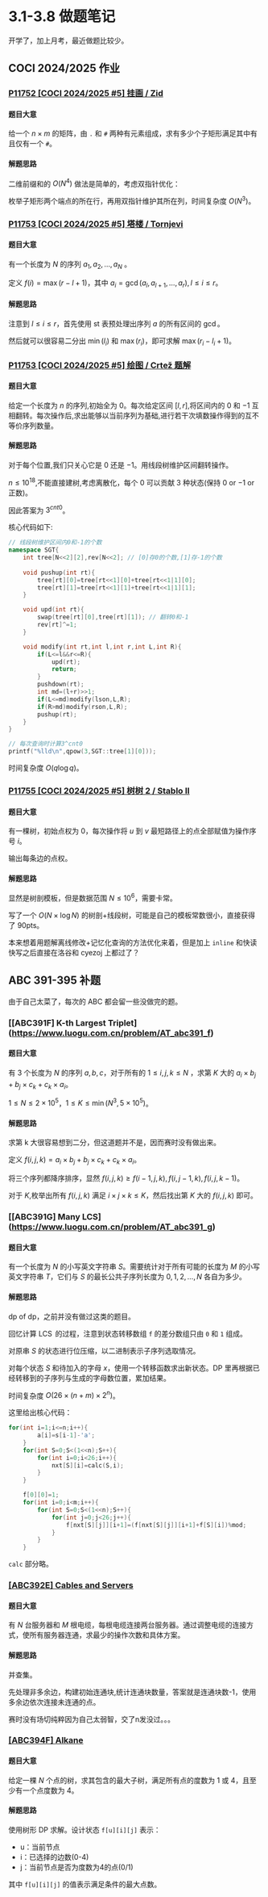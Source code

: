 # 3.1-3.8 做题笔记



开学了，加上月考，最近做题比较少。

## COCI 2024/2025 作业

### [P11752 [COCI 2024/2025 #5] 挂画 / Zid](https://www.luogu.com.cn/problem/P11752)

#### 题目大意

给一个 $n\times m$ 的矩阵，由 `.` 和 `#` 两种有元素组成，求有多少个子矩形满足其中有且仅有一个 `#`。

#### 解题思路

二维前缀和的 $O(N^4)$ 做法是简单的，考虑双指针优化：

枚举子矩形两个端点的所在行，再用双指针维护其所在列，时间复杂度 $O(N^3)$。

### [P11753 [COCI 2024/2025 #5] 塔楼 / Tornjevi](https://www.luogu.com.cn/problem/P11753)

#### 题目大意

有一个长度为 $N$ 的序列 $a_1,a_2,\dots ,a_N$ 。

定义 $f(i) = \max (r-l+1)$，其中 $a_i = \gcd(a_l,a_{l+1},\dots,a_r), l\leq i\leq r$。

#### 解题思路

注意到 $l \leq i \leq r$，首先使用 st 表预处理出序列 $a$ 的所有区间的 $\gcd$。

然后就可以很容易二分出 $\min(l_i)$ 和 $\max(r_i)$，即可求解 $\max (r_i-l_i+1)$。

### [P11753 [COCI 2024/2025 #5] 绘图 / Crtež 题解](https://www.luogu.com.cn/problem/P11753)

#### 题目大意

给定一个长度为 $n$ 的序列,初始全为 $0$。每次给定区间 $[l,r]$,将区间内的 $0$ 和 $-1$ 互相翻转。每次操作后,求出能够以当前序列为基础,进行若干次填数操作得到的互不等价序列数量。

#### 解题思路

对于每个位置,我们只关心它是 $0$ 还是 $-1$。用线段树维护区间翻转操作。

$n \leq 10^{18}$,不能直接建树,考虑离散化，每个 $0$ 可以贡献 $3$ 种状态(保持 $0$ or $-1$ or 正数)。

因此答案为 $3^{cnt0}$。

核心代码如下:

```cpp
// 线段树维护区间内0和-1的个数
namespace SGT{
    int tree[N<<2][2],rev[N<<2]; // [0]存0的个数,[1]存-1的个数
    
    void pushup(int rt){
        tree[rt][0]=tree[rt<<1][0]+tree[rt<<1|1][0];
        tree[rt][1]=tree[rt<<1][1]+tree[rt<<1|1][1];
    }

    void upd(int rt){
        swap(tree[rt][0],tree[rt][1]); // 翻转0和-1
        rev[rt]^=1;
    }

    void modify(int rt,int l,int r,int L,int R){
        if(L<=l&&r<=R){
            upd(rt);
            return;
        }
        pushdown(rt);
        int md=(l+r)>>1;
        if(L<=md)modify(lson,L,R);
        if(R>md)modify(rson,L,R);
        pushup(rt);
    }
}

// 每次查询时计算3^cnt0
printf("%lld\n",qpow(3,SGT::tree[1][0]));
```

时间复杂度 $O(q \log q)$。

### [P11755 [COCI 2024/2025 #5] 树树 2 / Stablo II](https://www.luogu.com.cn/problem/P11755)

#### 题目大意

有一棵树，初始点权为 $0$，每次操作将 $u$ 到 $v$ 最短路径上的点全部赋值为操作序号 $i$。

输出每条边的点权。

#### 解题思路

显然是树剖模板，但是数据范围 $N\leq 10^6$，需要卡常。

写了一个 $O(N\times \log N)$ 的树剖+线段树，可能是自己的模板常数很小，直接获得了 90pts。

本来想着用题解离线修改+记忆化查询的方法优化来着，但是加上 `inline` 和快读快写之后直接在洛谷和 cyezoj 上都过了？

## ABC 391-395 补题

由于自己太菜了，每次的 ABC 都会留一些没做完的题。

### [\[ABC391F] K-th Largest Triplet](https://www.luogu.com.cn/problem/AT_abc391_f)

#### 题目大意

有 $3$ 个长度为 $N$ 的序列 $a,b,c$，对于所有的 $1\leq i,j,k \leq N$ ，求第 $K$ 大的 $a_i\times b_j +b_j\times c_k + c_k \times a_i$。

$1\leq N \leq 2\times 10^5$，$1\leq K \leq \min(N^3,5\times10^5)$。

#### 解题思路

求第 k 大很容易想到二分，但这道题并不是，因而赛时没有做出来。

定义 $f(i,j,k)=a_i\times b_j +b_j\times c_k + c_k \times a_i$。

将三个序列都降序排序，显然 $f(i,j,k)\geq f(i-1,j,k),f(i,j-1,k),f(i,j,k-1)$。

对于 $K$,枚举出所有 $f(i,j,k)$ 满足 $i\times j\times k \leq K$，然后找出第 $K$ 大的 $f(i,j,k)$ 即可。

### [\[ABC391G] Many LCS](https://www.luogu.com.cn/problem/AT_abc391_g)

#### 题目大意
有一个长度为 $N$ 的小写英文字符串 $S$。需要统计对于所有可能的长度为 $M$ 的小写英文字符串 $T$，它们与 $S$ 的最长公共子序列长度为 $0,1,2,\dots,N$ 各自为多少。

#### 解题思路

dp of dp，之前并没有做过这类的题目。

回忆计算 $\operatorname{LCS}$ 的过程，注意到状态转移数组 `f` 的差分数组只由 `0` 和 `1` 组成。

对原串 $S$ 的状态进行位压缩，以二进制表示子序列选取情况。

对每个状态 $S$ 和待加入的字母 $x$，使用一个转移函数求出新状态。DP 里再根据已经转移到的子序列与生成的字母数位置，累加结果。

时间复杂度 $O(26 \times (n + m) \times 2^n)$。

这里给出核心代码：

```cpp
for(int i=1;i<=n;i++){
        a[i]=s[i-1]-'a';
    }
    for(int S=0;S<(1<<n);S++){
        for(int i=0;i<26;i++){
            nxt[S][i]=calc(S,i);
        }
    }

    f[0][0]=1;
    for(int i=0;i<m;i++){
        for(int S=0;S<(1<<n);S++){
            for(int j=0;j<26;j++){
                f[nxt[S][j]][i+1]=(f[nxt[S][j]][i+1]+f[S][i])%mod;
            }
        }
    }

```

`calc` 部分略。

### [[ABC392E] Cables and Servers](https://www.luogu.com.cn/problem/AT_abc392_e)

#### 题目大意

有 $N$ 台服务器和 $M$ 根电缆，每根电缆连接两台服务器。通过调整电缆的连接方式，使所有服务器连通，求最少的操作次数和具体方案。

#### 解题思路

并查集。

先处理非多余边，构建初始连通块,统计连通块数量，答案就是连通块数-1，使用多余边依次连接未连通的点。

赛时没有场切纯粹因为自己太弱智，交了n发没过。。。

### [[ABC394F] Alkane](https://www.luogu.com.cn/problem/AT_abc394_f)

#### 题目大意

给定一棵 $N$ 个点的树，求其包含的最大子树，满足所有点的度数为 $1$ 或 $4$，且至少有一个点度数为 $4$。

#### 解题思路

使用树形 DP 求解。设计状态 `f[u][i][j]` 表示：

- u：当前节点
- i：已选择的边数(0-4)
- j：当前节点是否为度数为4的点(0/1)

其中 `f[u][i][j]` 的值表示满足条件的最大点数。



